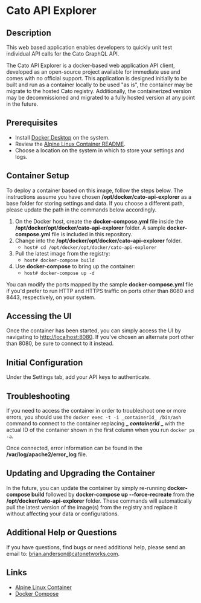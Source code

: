 # Cato API Explorer
 
## Description

This web based application enables developers to quickly unit test individual API calls for the Cato GraphQL API.

The Cato API Explorer is a docker-based web application API client, developed as an open-source project available for immediate use and comes with no official support. This application is designed initially to be built and run as a container locally to be used "as is", the container may be migrate to the hosted Cato registry. Additionally, the containerized version may be decommissioned and migrated to a fully hosted version at any point in the future.

## Prerequisites

- Install [Docker Desktop](https://docs.docker.com/desktop/setup/install/windows-install/) on the system.
- Review the [Alpine Linux Container README](https://hub.docker.com/_/alpine).
- Choose a location on the system in which to store your settings and logs.

## Container Setup

To deploy a container based on this image, follow the steps below.  The instructions assume you have chosen **/opt/docker/cato-api-explorer** as a base folder for storing settings and data.  If you choose a different path, please update the path in the commands below accordingly.

1. On the Docker host, create the **docker-compose.yml** file inside the **/opt/docker/opt/docker/cato-api-explorer** folder. A sample **docker-compose.yml** file is included in this repository.
1. Change into the **/opt/docker/opt/docker/cato-api-explorer** folder.
   - `host# cd /opt/docker/opt/docker/cato-api-explorer`
1. Pull the latest image from the registry:
   - `host# docker-compose build`
1. Use **docker-compose** to bring up the container:
   - `host# docker-compose up -d`

You can modify the ports mapped by the sample **docker-compose.yml** file if you'd prefer to run HTTP and HTTPS traffic on ports other than 8080 and 8443, respectively, on your system.

## Accessing the UI

Once the container has been started, you can simply access the UI by navigating to <http://localhost:8080>.  If you've chosen an alternate port other than 8080, be sure to connect to it instead.

## Initial Configuration

Under the Settings tab, add your API keys to authenticate.

## Troubleshooting

If you need to access the container in order to troubleshoot one or more errors, you should use the `docker exec -t -i _containerId_ /bin/ash` command to connect to the container replacing **_ _containerId_ _** with the actual ID of the container shown in the first column when you run `docker ps -a`.  

Once connected, error information can be found in the **/var/log/apache2/error_log** file.

## Updating and Upgrading the Container

In the future, you can update the container by simply re-running **docker-compose build** followed by **docker-compose up --force-recreate** from the **/opt/docker/cato-api-explorer** folder.  These commands will automatically pull the latest version of the image(s) from the registry and replace it without affecting your data or configurations.

## Additional Help or Questions

If you have questions, find bugs or need additional help, please send an email to:
[brian.anderson@catonetworks.com](mailto:brian.anderson@catonetworks.com).

## Links

- [Alpine Linux Container](https://hub.docker.com/_/alpine)
- [Docker Compose](https://github.com/docker/compose/)